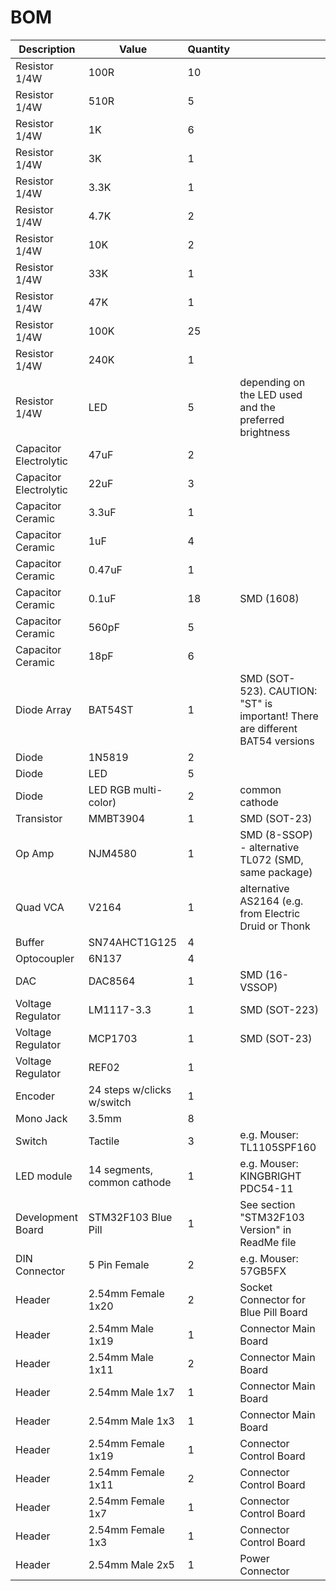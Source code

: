 # BOM

| Description | Value | Quantity | |
| --- | --- | --- | --- |
| Resistor 1/4W | 100R | 10 | |
| Resistor 1/4W | 510R | 5 | |
| Resistor 1/4W | 1K | 6 | |
| Resistor 1/4W | 3K | 1 | |
| Resistor 1/4W | 3.3K | 1 | |
| Resistor 1/4W | 4.7K | 2 | |
| Resistor 1/4W | 10K | 2 | |
| Resistor 1/4W | 33K | 1 | |
| Resistor 1/4W | 47K | 1 | |
| Resistor 1/4W | 100K | 25 | |
| Resistor 1/4W | 240K | 1 | |
| Resistor 1/4W | LED | 5 | depending on the LED used and the preferred brightness |
| Capacitor Electrolytic | 47uF | 2 | |
| Capacitor Electrolytic | 22uF | 3 | |
| Capacitor Ceramic | 3.3uF | 1 | |
| Capacitor Ceramic | 1uF | 4 | |
| Capacitor Ceramic | 0.47uF | 1 | |
| Capacitor Ceramic | 0.1uF | 18 | SMD (1608) |
| Capacitor Ceramic | 560pF | 5 | |
| Capacitor Ceramic | 18pF | 6 | |
| Diode Array	| BAT54ST	| 1	| SMD (SOT-523). CAUTION: "ST" is important! There are different BAT54 versions|
| Diode | 1N5819 | 2 | |
| Diode | LED | 5 | |
| Diode | LED RGB multi-color) | 2 | common cathode |
| Transistor | MMBT3904 | 1 | SMD (SOT-23) |
| Op Amp | NJM4580 | 1 | SMD (8-SSOP) - alternative TL072 (SMD, same package) |
| Quad VCA | V2164 | 1 | alternative AS2164 (e.g. from Electric Druid or Thonk |
| Buffer | SN74AHCT1G125 | 4 | |
| Optocoupler | 6N137 | 4 | |
| DAC | DAC8564 | 1 | SMD (16-VSSOP) |
| Voltage Regulator | LM1117-3.3 | 1 | SMD (SOT-223) |
| Voltage Regulator | MCP1703 | 1 | SMD (SOT-23) |
| Voltage Regulator | REF02 | 1 | |
| Encoder | 24 steps w/clicks w/switch | 1 | |
| Mono Jack | 3.5mm | 8 | |
| Switch | Tactile | 3 | e.g. Mouser: TL1105SPF160 |
| LED module | 14 segments, common cathode | 1 | e.g. Mouser: KINGBRIGHT PDC54-11 ||
| Development Board | STM32F103 Blue Pill | 1 | See section "STM32F103 Version" in ReadMe file |
| DIN Connector | 5 Pin Female | 2 | e.g. Mouser: 57GB5FX |
| Header | 2.54mm Female 1x20 | 2 | Socket Connector for Blue Pill Board |
| Header | 2.54mm Male 1x19 | 1 | Connector Main Board |
| Header | 2.54mm Male 1x11 | 2 | Connector Main Board |
| Header | 2.54mm Male 1x7 | 1 | Connector Main Board |
| Header | 2.54mm Male 1x3 | 1 | Connector Main Board |
| Header | 2.54mm Female 1x19 | 1 | Connector Control Board |
| Header | 2.54mm Female 1x11 | 2 | Connector Control Board |
| Header | 2.54mm Female 1x7 | 1 | Connector Control Board |
| Header | 2.54mm Female 1x3 | 1 | Connector Control Board |
| Header | 2.54mm Male 2x5 | 1 | Power Connector |
